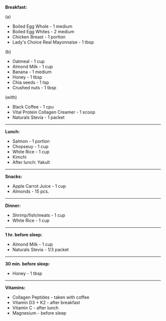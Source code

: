 
**Breakfast:**

(a)
- Boiled Egg Whole - 1 medium
- Boiled Egg Whites - 2 medium
- Chicken Breast - 1 portion
- Lady's Choice Real Mayonnaise - 1 tbsp
     
(b)
- Oatmeal - 1 cup
- Almond Milk - 1 cup
- Banana - 1 medium
- Honey - 1 tbsp
- Chia seeds - 1 tsp
- Crushed nuts - 1 tbsp

(with)

- Black Coffee - 1 cpu
- Vital Protein Collagen Creamer - 1 scoop
- Naturals Stevia - 1 packet

---

**Lunch:**
- Salmon - 1 portion
- Chopseuy - 1 cup
- White Rice - 1 cup
- Kimchi
- After lunch: Yakult

---

**Snacks:**
- Apple Carrot Juice - 1 cup
- Almonds - 15 pcs.

---

**Dinner:** 
- Shrimp/fish/meats - 1 cup
- White Rice - 1 cup

---

**1 hr. before sleep:**
- Almond Milk - 1 cup
- Naturals Stevia - 1/3 packet

---

**30 min. before sleep:**
- Honey - 1 tbsp

---

**Vitamins:**
- Collagen Peptides - taken with coffee
- Vitamin D3 + K2 - after breakfast
- Vitamin C - after lunch
- Magnesium - before sleep
